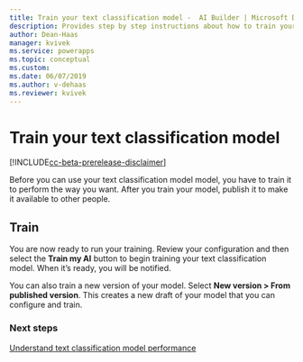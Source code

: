 ```yaml
---
title: Train your text classification model -  AI Builder | Microsoft Docs
description: Provides step by step instructions about how to train your text classification model
author: Dean-Haas
manager: kvivek
ms.service: powerapps
ms.topic: conceptual
ms.custom: 
ms.date: 06/07/2019
ms.author: v-dehaas
ms.reviewer: kvivek
---
```


# Train your text classification model

[!INCLUDE[cc-beta-prerelease-disclaimer](./includes/cc-beta-prerelease-disclaimer.md)]

Before you can use your text classification model model, you have to train it to perform the way you want. After you train your model, publish it to make it available to other people.

## Train

You are now ready to run your training. Review your configuration and then select the **Train my AI** button to begin training your text classification model. When it’s ready, you will be notified.

You can also train a new version of your model.  Select **New version > From published version**.  This creates a new draft of your model that you can configure and train.

### Next steps

[Understand text classification model performance](text-classification-performance.md) 
